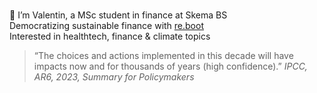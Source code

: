<p class="my-text">
    👋 I’m Valentin, a MSc student in finance at Skema BS
    Democratizing sustainable finance with <a href="https://www.reboot-asso.com/">re.boot</a>
    Interested in healthtech, finance & climate topics
</p>

<style>
    .my-text {
        white-space: pre-line;
    }
</style>

<blockquote>
    “The choices and actions implemented in this decade will have impacts now and for thousands of years (high confidence).” 
    <cite>IPCC, AR6, 2023, Summary for Policymakers</cite>
</blockquote>
